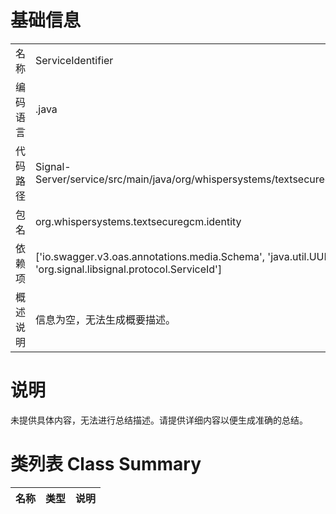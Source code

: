 # 基础信息

|      |      |
|------|------|
| 名称 | ServiceIdentifier |
| 编码语言 | .java |
| 代码路径 | Signal-Server/service/src/main/java/org/whispersystems/textsecuregcm/identity/ServiceIdentifier.java |
| 包名 | org.whispersystems.textsecuregcm.identity |
| 依赖项 | ['io.swagger.v3.oas.annotations.media.Schema', 'java.util.UUID', 'org.signal.libsignal.protocol.ServiceId'] |
| 概述说明 | 信息为空，无法生成概要描述。 |

# 说明

未提供具体内容，无法进行总结描述。请提供详细内容以便生成准确的总结。

# 类列表 Class Summary

| 名称   | 类型  | 说明 |
|-------|------|-------------|




